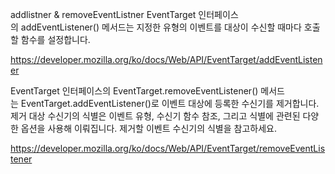 addlistner & removeEventListner
EventTarget 인터페이스의 addEventListener() 메서드는 지정한 유형의 이벤트를 대상이 수신할 때마다 호출할 함수를 설정합니다.

https://developer.mozilla.org/ko/docs/Web/API/EventTarget/addEventListener

EventTarget 인터페이스의 EventTarget.removeEventListener() 메서드는 EventTarget.addEventListener()로 이벤트 대상에 등록한 수신기를 제거합니다. 제거 대상 수신기의 식별은 이벤트 유형, 수신기 함수 참조, 그리고 식별에 관련된 다양한 옵션을 사용해 이뤄집니다. 제거할 이벤트 수신기의 식별을 참고하세요.

https://developer.mozilla.org/ko/docs/Web/API/EventTarget/removeEventListener
